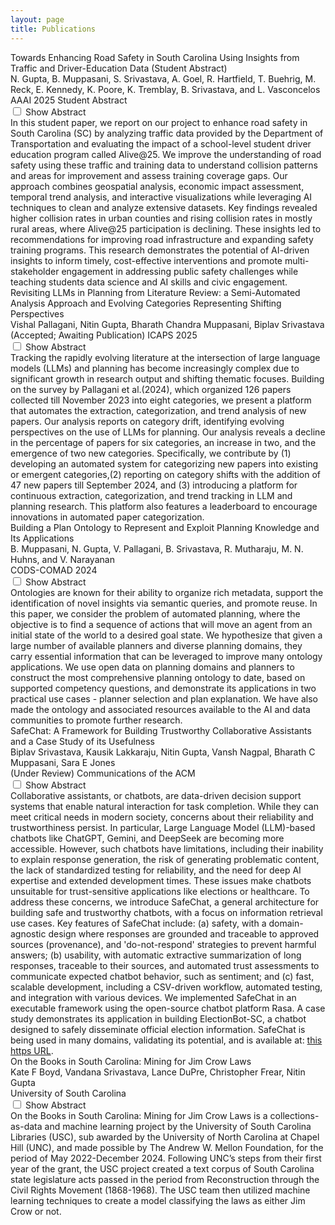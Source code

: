 ```yaml
---
layout: page
title: Publications
---
```


<div class="publication-list">
  
  <div class="publication">
    <div class="publication-title">
      Towards Enhancing Road Safety in South Carolina Using Insights from Traffic and Driver-Education Data (Student Abstract)
    </div>
    <div class="publication-authors">
      N. Gupta, B. Muppasani, S. Srivastava, A. Goel, R. Hartfield, T. Buehrig, M. Reck, E. Kennedy, K. Poore, K. Tremblay, B. Srivastava, and L. Vasconcelos 
    </div>
    <div class="publication-venue">
      AAAI 2025 Student Abstract
      <a href="https://www.researchgate.net/publication/385590927_Towards_Enhancing_Road_Safety_in_South_Carolina_Using_Insights_from_Traffic_and_Driver-Education_Data" 
         class="publication-link" 
         target="_blank"
         title="View Publication">
        <i class="fas fa-external-link-alt"></i>
      </a>
    </div>
    <div class="abstract-container">
      <input type="checkbox" id="abstract1" class="abstract-toggle">
      <label for="abstract1" class="abstract-btn">Show Abstract</label>
      <div class="publication-abstract">
        In this student paper, we report on our project to enhance road safety in South Carolina (SC) by analyzing traffic data provided by the Department of Transportation and evaluating the impact of a school-level student driver education program called Alive@25. We improve the understanding of road safety using these traffic and training data to understand collision patterns and areas for improvement and assess training coverage gaps. Our approach combines geospatial analysis, economic impact assessment, temporal trend analysis, and interactive visualizations while leveraging AI techniques to clean and analyze extensive datasets. Key findings revealed higher collision rates in urban counties and rising collision rates in mostly rural areas, where Alive@25 participation is declining. These insights led to recommendations for improving road infrastructure and expanding safety training programs. This research demonstrates the potential of AI-driven insights to inform timely, cost-effective interventions and promote multi-stakeholder engagement in addressing public safety challenges while teaching students data science and AI skills and civic engagement.
      </div>
    </div>
  </div>

  <div class="publication">
    <div class="publication-title">
      Revisiting LLMs in Planning from Literature Review: a Semi-Automated Analysis Approach and Evolving Categories Representing Shifting Perspectives
    </div>
    <div class="publication-authors">
      Vishal Pallagani, Nitin Gupta, Bharath Chandra Muppasani, Biplav Srivastava
    </div>
    <div class="publication-venue">
      (Accepted; Awaiting Publication) ICAPS 2025
      <a href="https://ai4society.github.io/publications/papers_local/litevol.pdf" 
         class="publication-link" 
         target="_blank"
         title="View Publication">
        <i class="fas fa-external-link-alt"></i>
      </a>
    </div>
    <div class="abstract-container">
      <input type="checkbox" id="abstract3" class="abstract-toggle">
      <label for="abstract3" class="abstract-btn">Show Abstract</label>
      <div class="publication-abstract">
        Tracking the rapidly evolving literature at the intersection of large language models (LLMs) and planning has become increasingly complex due to significant growth in research output and shifting thematic focuses. Building on the survey by Pallagani et al.(2024), which organized 126 papers collected till November 2023 into eight categories, we present a platform that automates the extraction, categorization, and trend analysis of new papers. Our analysis reports on category drift, identifying evolving perspectives on the use of LLMs for planning. Our analysis reveals a decline in the percentage of papers for six categories, an increase in two, and the emergence of two new categories. Specifically, we contribute by (1) developing an automated system for categorizing new papers into existing or emergent categories,(2) reporting on category shifts with the addition of 47 new papers till September 2024, and (3) introducing a platform for continuous extraction, categorization, and trend tracking in LLM and planning research. This platform also features a leaderboard to encourage innovations in automated paper categorization.
      </div>
    </div>
  </div>


  <div class="publication">
    <div class="publication-title">
      Building a Plan Ontology to Represent and Exploit Planning Knowledge and Its Applications
    </div>
    <div class="publication-authors">
      B. Muppasani, N. Gupta, V. Pallagani, B. Srivastava, R. Mutharaju, M. N. Huhns, and V. Narayanan
    </div>
    <div class="publication-venue">
      CODS-COMAD 2024
      <a href="https://ai4society.github.io/publications/papers_local/CODS_24_AI_Planning_Ontology.pdf" 
         class="publication-link" 
         target="_blank"
         title="View Publication">
        <i class="fas fa-external-link-alt"></i>
      </a>
    </div>
    <div class="abstract-container">
      <input type="checkbox" id="abstract3" class="abstract-toggle">
      <label for="abstract3" class="abstract-btn">Show Abstract</label>
      <div class="publication-abstract">
        Ontologies are known for their ability to organize rich metadata, support the identification of novel insights via semantic queries, and promote reuse. In this paper, we consider the problem of automated planning, where the objective is to find a sequence of actions that will move an agent from an initial state of the world to a desired goal state. We hypothesize that given a large number of available planners and diverse planning domains, they carry essential information that can be leveraged to improve many ontology applications. We use open data on planning domains and planners to construct the most comprehensive planning ontology to date, based on supported competency questions, and demonstrate its applications in two practical use cases - planner selection and plan explanation. We have also made the ontology and associated resources available to the AI and data communities to promote further research.
      </div>
    </div>
  </div>

  <div class="publication">
    <div class="publication-title">
      SafeChat: A Framework for Building Trustworthy Collaborative Assistants and a Case Study of its Usefulness
    </div>
    <div class="publication-authors">
      Biplav Srivastava, Kausik Lakkaraju, Nitin Gupta, Vansh Nagpal, Bharath C Muppasani, Sara E Jones 
    </div>
    <div class="publication-venue">
      (Under Review) Communications of the ACM
      <a href="https://arxiv.org/abs/2504.07995" 
         class="publication-link" 
         target="_blank"
         title="View Publication">
        <i class="fas fa-external-link-alt"></i>
      </a>
    </div>
    <div class="abstract-container">
      <input type="checkbox" id="abstract1" class="abstract-toggle">
      <label for="abstract1" class="abstract-btn">Show Abstract</label>
      <div class="publication-abstract">
        Collaborative assistants, or chatbots, are data-driven decision support systems that enable natural interaction for task completion. While they can meet critical needs in modern society, concerns about their reliability and trustworthiness persist. In particular, Large Language Model (LLM)-based chatbots like ChatGPT, Gemini, and DeepSeek are becoming more accessible. However, such chatbots have limitations, including their inability to explain response generation, the risk of generating problematic content, the lack of standardized testing for reliability, and the need for deep AI expertise and extended development times. These issues make chatbots unsuitable for trust-sensitive applications like elections or healthcare. To address these concerns, we introduce SafeChat, a general architecture for building safe and trustworthy chatbots, with a focus on information retrieval use cases. Key features of SafeChat include: (a) safety, with a domain-agnostic design where responses are grounded and traceable to approved sources (provenance), and 'do-not-respond' strategies to prevent harmful answers; (b) usability, with automatic extractive summarization of long responses, traceable to their sources, and automated trust assessments to communicate expected chatbot behavior, such as sentiment; and (c) fast, scalable development, including a CSV-driven workflow, automated testing, and integration with various devices. We implemented SafeChat in an executable framework using the open-source chatbot platform Rasa. A case study demonstrates its application in building ElectionBot-SC, a chatbot designed to safely disseminate official election information. SafeChat is being used in many domains, validating its potential, and is available at: <a href="https://github.com/ai4society/trustworthy-chatbot">this https URL</a>.
      </div>
    </div>
  </div>

  <div class="publication">
    <div class="publication-title">
      On the Books in South Carolina: Mining for Jim Crow Laws
    </div>
    <div class="publication-authors">
      Kate F Boyd, Vandana Srivastava, Lance DuPre, Christopher Frear, Nitin Gupta
    </div>
    <div class="publication-venue">
      University of South Carolina
      <a href="https://scholarcommons.sc.edu/lib_facpub/63/" 
         class="publication-link" 
         target="_blank"
         title="View Publication">
        <i class="fas fa-external-link-alt"></i>
      </a>
    </div>
    <div class="abstract-container">
      <input type="checkbox" id="abstract3" class="abstract-toggle">
      <label for="abstract3" class="abstract-btn">Show Abstract</label>
      <div class="publication-abstract">
        On the Books in South Carolina: Mining for Jim Crow Laws is a collections-as-data and machine learning project by the University of South Carolina Libraries (USC), sub awarded by the University of North Carolina at Chapel Hill (UNC), and made possible by The Andrew W. Mellon Foundation, for the period of May 2022-December 2024. Following UNC’s steps from their first year of the grant, the USC project created a text corpus of South Carolina state legislature acts passed in the period from Reconstruction through the Civil Rights Movement (1868-1968). The USC team then utilized machine learning techniques to create a model classifying the laws as either Jim Crow or not.
      </div>
    </div>
  </div>

</div>
